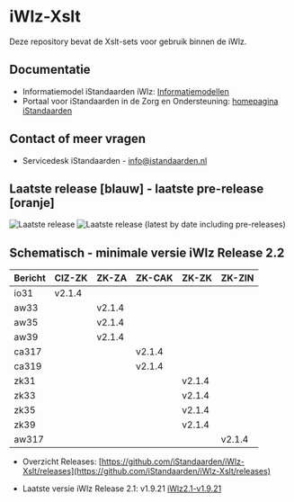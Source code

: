 # iWlz-Xslt

Deze repository bevat de Xslt-sets voor gebruik binnen de iWlz.

## Documentatie

* Informatiemodel iStandaarden iWlz: [Informatiemodellen](https://informatiemodellen.istandaarden.nl)
* Portaal voor iStandaarden in de Zorg en Ondersteuning: [homepagina iStandaarden](https://www.istandaarden.nl)

## Contact of meer vragen

* Servicedesk iStandaarden - [info@istandaarden.nl](mailto:info@istandaarden.nl)

## Laatste release [blauw] - laatste pre-release [oranje]

 ![Laatste release](https://img.shields.io/github/v/release/iStandaarden/iWlz-Xslt?style=flat-square)
 ![Laatste release (latest by date including pre-releases)](https://img.shields.io/github/v/release/iStandaarden/iWlz-Xslt?include_prereleases&style=flat-square)

## Schematisch - minimale versie iWlz Release 2.2

Bericht | CIZ-ZK | ZK-ZA | ZK-CAK | ZK-ZK | ZK-ZIN
-------|---------|-------|-------|------|------
io31  | v2.1.4 ||||
aw33  || v2.1.4 |||
aw35  || v2.1.4 |||
aw39  || v2.1.4 |||
ca317 ||| v2.1.4 ||
ca319 ||| v2.1.4 ||
zk31  |||| v2.1.4 |
zk33  |||| v2.1.4 |
zk35  |||| v2.1.4 |
zk39  |||| v2.1.4 |
aw317 ||||| v2.1.4

* Overzicht Releases: [https://github.com/iStandaarden/iWlz-Xslt/releases](https://github.com/iStandaarden/iWlz-Xslt/releases)

* Laatste versie iWlz Release 2.1: v1.9.21 [iWlz2.1-v1.9.21](https://github.com/iStandaarden/iWlz-Xslt/releases/tag/iWlz2.1-v1.9.21)
